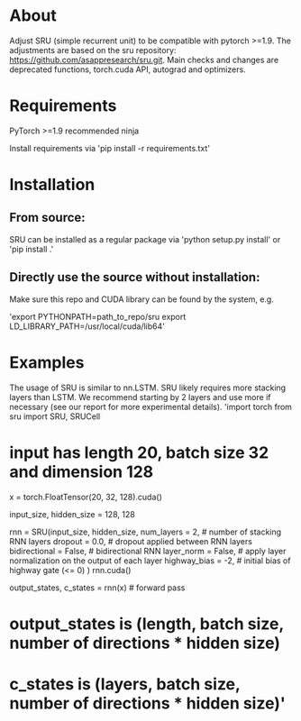 # About
Adjust SRU (simple recurrent unit) to be compatible with pytorch >=1.9. The adjustments are based on the sru repository: https://github.com/asappresearch/sru.git. Main checks and changes are deprecated functions, torch.cuda API, autograd and optimizers.

# Requirements
PyTorch >=1.9 recommended
ninja

Install requirements via 'pip install -r requirements.txt'

# Installation
## From source:
SRU can be installed as a regular package via 'python setup.py install' or 'pip install .'
## Directly use the source without installation:
Make sure this repo and CUDA library can be found by the system, e.g.

'export PYTHONPATH=path_to_repo/sru
export LD_LIBRARY_PATH=/usr/local/cuda/lib64'

# Examples
The usage of SRU is similar to nn.LSTM. SRU likely requires more stacking layers than LSTM. We recommend starting by 2 layers and use more if necessary (see our report for more experimental details).
'import torch
from sru import SRU, SRUCell

# input has length 20, batch size 32 and dimension 128
x = torch.FloatTensor(20, 32, 128).cuda()

input_size, hidden_size = 128, 128

rnn = SRU(input_size, hidden_size,
    num_layers = 2,          # number of stacking RNN layers
    dropout = 0.0,           # dropout applied between RNN layers
    bidirectional = False,   # bidirectional RNN
    layer_norm = False,      # apply layer normalization on the output of each layer
    highway_bias = -2,        # initial bias of highway gate (<= 0)
)
rnn.cuda()

output_states, c_states = rnn(x)      # forward pass

# output_states is (length, batch size, number of directions * hidden size)
# c_states is (layers, batch size, number of directions * hidden size)'

